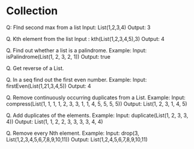 # Collection
Q: FInd second max from a list
Input: List(1,2,3,4)
Output: 3

Q. Kth element from the list
  Input : kth(List(1,2,3,4,5),3)
  Output: 4

Q. Find out whether a list is a palindrome.
Example:
  Input: isPalindrome(List(1, 2, 3, 2, 1))
  Output: true

Q. Get reverse of a List.

Q. In a seq find out the first even number.
Example:
   Input: firstEven(List(1,21,3,4,5))
   Output: 4

Q. Remove continuously occurring duplicates from a List.
Example:
   Input: compress(List(1, 1, 1, 1, 2, 3, 3, 1, 1, 4, 5, 5, 5, 5))
   Output: List(1, 2, 3, 1, 4, 5)

Q. Add duplicates of the elements.
Example:
   Input: duplicate(List(1, 2, 3, 3, 4))
   Output: List(1, 1, 2, 2, 3, 3, 3, 3, 4, 4)

Q. Remove every Nth element.
Example:
   Input: drop(3, List(1,2,3,4,5,6,7,8,9,10,11))
   Output: List(1,2,4,5,6,7,8,9,10,11)
